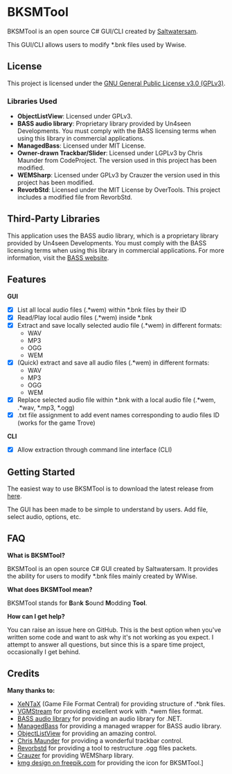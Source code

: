 # BKSMTool
BKSMTool is an open source C# GUI/CLI created by [Saltwatersam](https://github.com/Saltwatersam).

This GUI/CLI allows users to modify *.bnk files used by Wwise.

## License

This project is licensed under the [GNU General Public License v3.0 (GPLv3)](gpl-3.0.txt).

### Libraries Used

- **ObjectListView**: Licensed under GPLv3.
- **BASS audio library**: Proprietary library provided by Un4seen Developments. You must comply with the BASS licensing terms when using this library in commercial applications.
- **ManagedBass**: Licensed under MIT License.
- **Owner-drawn Trackbar/Slider**: Licensed under LGPLv3 by Chris Maunder from CodeProject. The version used in this project has been modified.
- **WEMSharp**: Licensed under GPLv3 by Crauzer the version used in this project has been modified.
- **RevorbStd**: Licensed under the MIT License by OverTools. This project includes a modified file from RevorbStd.


## Third-Party Libraries

This application uses the BASS audio library, which is a proprietary library provided by Un4seen Developments. You must comply with the BASS licensing terms when using this library in commercial applications. For more information, visit the [BASS website](http://www.un4seen.com/bass.html#license).

## Features

**GUI**
- [x] List all local audio files (.*wem) within *.bnk files by their ID
- [x] Read/Play local audio files (.*wem) inside *.bnk
- [x] Extract and save locally selected audio file (.*wem) in different formats:
  - WAV
  - MP3
  - OGG
  - WEM
- [x] (Quick) extract and save all audio files (.*wem) in different formats:
  - WAV
  - MP3
  - OGG
  - WEM
- [x] Replace selected audio file within *.bnk with a local audio file (.*wem, .*wav, *.mp3, *.ogg)
- [x] .txt file assignment to add event names corresponding to audio files ID (works for the game Trove)

**CLI**
- [x] Allow extraction through command line interface (CLI)

## Getting Started

The easiest way to use BKSMTool is to download the latest release from [here](https://github.com/Saltwatersam/BKSMTool/releases).

The GUI has been made to be simple to understand by users. Add file, select audio, options, etc.

## FAQ

**What is BKSMTool?**

BKSMTool is an open source C# GUI created by Saltwatersam. It provides the ability for users to modify *.bnk files mainly created by WWise.

**What does BKSMTool mean?**

BKSMTool stands for **B**an**k** **S**ound **M**odding **Tool**.

**How can I get help?**

You can raise an issue here on GitHub. This is the best option when you've written some code and want to ask why it's not working as you expect. I attempt to answer all questions, but since this is a spare time project, occasionally I get behind.

## Credits

**Many thanks to:**
- [XeNTaX](http://wiki.xentax.com/index.php/Wwise_SoundBank_(*.bnk)) (Game File Format Central) for providing structure of .*bnk files.
- [VGMStream](https://github.com/vgmstream) for providing excellent work with .*wem files format.
- [BASS audio library](https://www.un4seen.com/) for providing an audio library for .NET.
- [ManagedBass](https://github.com/ManagedBass/ManagedBass) for providing a managed wrapper for BASS audio library.
- [ObjectListView](https://objectlistview.sourceforge.net/cs/index.html) for providing an amazing control.
- [Chris Maunder](https://www.codeproject.com/Articles/17395/Owner-drawn-trackbar-slider) for providing a wonderful trackbar control.
- [Revorbstd](https://github.com/overtools/revorbstd) for providing a tool to restructure .ogg files packets.
- [Crauzer](https://github.com/Crauzer/WEMSharp) for providing WEMSharp library.
- [kmg design on freepik.com](https://www.freepik.com/author/kmgdesignid) for providing the icon for BKSMTool.]
